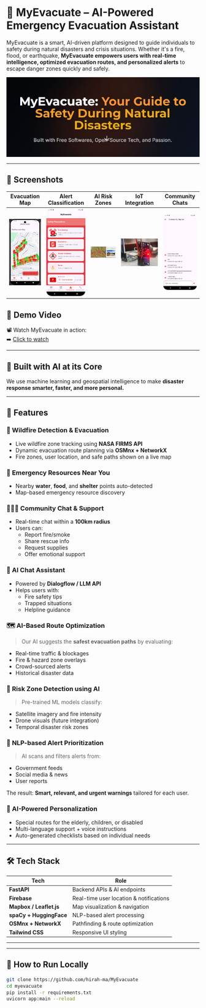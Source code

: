 # 🚨 MyEvacuate – AI-Powered Emergency Evacuation Assistant

MyEvacuate is a smart, AI-driven platform designed to guide individuals to safety during natural disasters and crisis situations. Whether it's a fire, flood, or earthquake, **MyEvacuate empowers users with real-time intelligence, optimized evacuation routes, and personalized alerts** to escape danger zones quickly and safely.

![MyEvacuate Banner](wildfire/assets/banner.jpg)

---

## 📸 Screenshots

| Evacuation Map | Alert Classification | AI Risk Zones | IoT Integration | Community Chats |
|----------------|----------------------|----------------|-----------------|-----------------|
| ![map](wildfire/assets/map.jpg) | ![alerts](wildfire/assets/alerts.png) | ![heatmap](wildfire/assets/ai.jpg) | ![iot](wildfire/assets/iot.jpg) | ![chats](wildfire/assets/chats.png) |

## 🎥 Demo Video  
📽️ Watch MyEvacuate in action:  
➡️ [Click to watch](wildfire/assets/demo.mp4)

---

## 🧠 Built with AI at its Core

We use machine learning and geospatial intelligence to make **disaster response smarter, faster, and more personal.**

---

## 🚀 Features

### 🧭 Wildfire Detection & Evacuation
- Live wildfire zone tracking using **NASA FIRMS API**
- Dynamic evacuation route planning via **OSMnx + NetworkX**
- Fire zones, user location, and safe paths shown on a live map

### 🧃 Emergency Resources Near You
- Nearby **water**, **food**, and **shelter** points auto-detected
- Map-based emergency resource discovery

### 🧑‍🤝‍🧑 Community Chat & Support
- Real-time chat within a **100km radius**
- Users can:
  - Report fire/smoke
  - Share rescue info
  - Request supplies
  - Offer emotional support

### 🧠 AI Chat Assistant
- Powered by **Dialogflow / LLM API**
- Helps users with:
  - Fire safety tips
  - Trapped situations
  - Helpline guidance

### 🗺️ AI-Based Route Optimization
> Our AI suggests the **safest evacuation paths** by evaluating:
- Real-time traffic & blockages
- Fire & hazard zone overlays
- Crowd-sourced alerts
- Historical disaster data

### 📍 Risk Zone Detection using AI
> Pre-trained ML models classify:
- Satellite imagery and fire intensity
- Drone visuals (future integration)
- Temporal disaster risk zones

### 📢 NLP-based Alert Prioritization
> AI scans and filters alerts from:
- Government feeds
- Social media & news
- User reports

The result: **Smart, relevant, and urgent warnings** tailored for each user.

### 👥 AI-Powered Personalization
- Special routes for the elderly, children, or disabled
- Multi-language support + voice instructions
- Auto-generated checklists based on individual needs

---

## 🛠️ Tech Stack

| Tech                 | Role                                 |
|----------------------|--------------------------------------|
| **FastAPI**          | Backend APIs & AI endpoints          |
| **Firebase**         | Real-time user location & notifications |
| **Mapbox / Leaflet.js** | Map visualization & navigation   |
| **spaCy + HuggingFace** | NLP-based alert processing        |
| **OSMnx + NetworkX** | Pathfinding & route optimization     |
| **Tailwind CSS**     | Responsive UI styling                |

---





---

## 🧪 How to Run Locally

```bash
git clone https://github.com/hirah-ma/MyEvacuate
cd myevacuate
pip install -r requirements.txt
uvicorn app:main --reload
